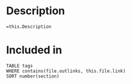 # Description
`=this.Description`
# Included in
```dataview
TABLE tags
WHERE contains(file.outlinks, this.file.link)
SORT number(section)
```
